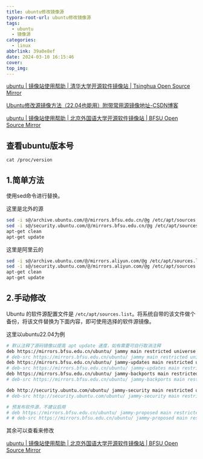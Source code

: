 ```yaml
---
title: ubuntu修改镜像源
typora-root-url: ubuntu修改镜像源
tags:
  - ubuntu
  - 镜像源
categories:
  - linux
abbrlink: 39a0e8ef
date: 2024-03-10 16:15:46
cover:
top_img:
---
```


[ubuntu | 镜像站使用帮助 | 清华大学开源软件镜像站 | Tsinghua Open Source Mirror](https://mirrors.tuna.tsinghua.edu.cn/help/ubuntu/)

[Ubuntu修改源镜像方法（22.04也能用）附带常用源镜像地址-CSDN博客](https://blog.csdn.net/qq_14931165/article/details/126863871)

[ubuntu | 镜像站使用帮助 | 北京外国语大学开源软件镜像站 | BFSU Open Source Mirror](https://mirrors.bfsu.edu.cn/help/ubuntu/)

## 查看ubuntu版本号

```
cat /proc/version
```

## 1.简单方法

使用sed命令进行替换。

这里是北外的源

```bash
sed -i s@/archive.ubuntu.com/@/mirrors.bfsu.edu.cn/@g /etc/apt/sources.list
sed -i s@/security.ubuntu.com/@/mirrors.bfsu.edu.cn/@g /etc/apt/sources.list
apt-get clean
apt-get update
```

这里是阿里云的

```bash
sed -i s@/archive.ubuntu.com/@/mirrors.aliyun.com/@g /etc/apt/sources.list
sed -i s@/security.ubuntu.com/@/mirrors.aliyun.com/@g /etc/apt/sources.list
apt-get clean
apt-get update
```

## 2.手动修改

Ubuntu 的软件源配置文件是 `/etc/apt/sources.list`。将系统自带的该文件做个备份，将该文件替换为下面内容，即可使用选择的软件源镜像。

这里以ubuntu22.04为例

```bash
# 默认注释了源码镜像以提高 apt update 速度，如有需要可自行取消注释
deb https://mirrors.bfsu.edu.cn/ubuntu/ jammy main restricted universe multiverse
# deb-src https://mirrors.bfsu.edu.cn/ubuntu/ jammy main restricted universe multiverse
deb https://mirrors.bfsu.edu.cn/ubuntu/ jammy-updates main restricted universe multiverse
# deb-src https://mirrors.bfsu.edu.cn/ubuntu/ jammy-updates main restricted universe multiverse
deb https://mirrors.bfsu.edu.cn/ubuntu/ jammy-backports main restricted universe multiverse
# deb-src https://mirrors.bfsu.edu.cn/ubuntu/ jammy-backports main restricted universe multiverse

deb http://security.ubuntu.com/ubuntu/ jammy-security main restricted universe multiverse
# deb-src http://security.ubuntu.com/ubuntu/ jammy-security main restricted universe multiverse

# 预发布软件源，不建议启用
# deb https://mirrors.bfsu.edu.cn/ubuntu/ jammy-proposed main restricted universe multiverse
# # deb-src https://mirrors.bfsu.edu.cn/ubuntu/ jammy-proposed main restricted universe multiverse
```

其余可以查看来修改

[ubuntu | 镜像站使用帮助 | 北京外国语大学开源软件镜像站 | BFSU Open Source Mirror](https://mirrors.bfsu.edu.cn/help/ubuntu/)
